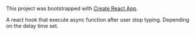 This project was bootstrapped with [Create React App](https://github.com/facebook/create-react-app).

A react hook that execute async function after user stop typing. Depending on the delay time set.
